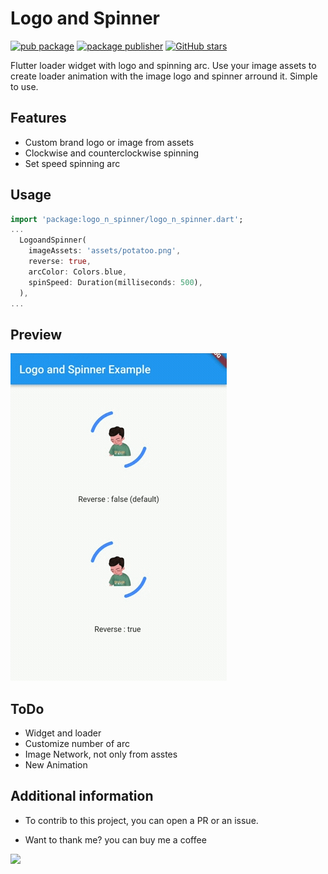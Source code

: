 # Logo and Spinner

[![pub package](https://img.shields.io/pub/v/logo_n_spinner.svg)](https://pub.dev/packages/logo_n_spinner)
[![package publisher](https://img.shields.io/pub/publisher/logo_n_spinner.svg)](https://pub.dev/publishers/pmatatias.dev/packages)
[![GitHub stars](https://img.shields.io/github/stars/pmatatias/logo-n-spinner.svg?style=social)](https://github.com/pmatatias/logo-n-spinner)

Flutter loader widget with logo and spinning arc. Use your image assets to create loader animation with the image logo and spinner arround it. Simple to use.

## Features

- Custom brand logo or image from assets
- Clockwise and counterclockwise spinning
- Set speed spinning arc

## Usage

```dart
import 'package:logo_n_spinner/logo_n_spinner.dart';
...
  LogoandSpinner(
    imageAssets: 'assets/potatoo.png',
    reverse: true,
    arcColor: Colors.blue,
    spinSpeed: Duration(milliseconds: 500),
  ),
...
```

## Preview

<img src="https://raw.githubusercontent.com/pmatatias/logo-n-spinner/master/assets/preview.gif" alt="img prev" title="img prev">

## ToDo

- Widget and loader
- Customize number of arc
- Image Network, not only from asstes
- New Animation

## Additional information

- To contrib to this project, you can open a PR or an issue.

- Want to thank me? you can buy me a coffee

<a href="https://www.buymeacoffee.com/pmatatias"><img src="https://img.buymeacoffee.com/button-api/?text=Buy me a coffee&emoji=👨‍💻&slug=pmatatias&button_colour=5F7FFF&font_colour=ffffff&font_family=Inter&outline_colour=000000&coffee_colour=FFDD00" /></a>
